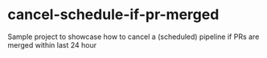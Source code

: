 # cancel-schedule-if-pr-merged
Sample project to showcase how to cancel a (scheduled) pipeline if PRs are merged within last 24 hour
